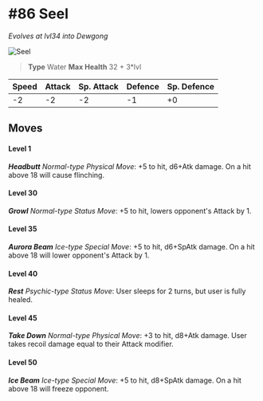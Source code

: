 # #86 Seel
*Evolves at lvl34 into Dewgong*

![Seel](https://img.pokemondb.net/sprites/home/normal/1x/seel.png)

> **Type** Water
> **Max Health** 32 + 3\*lvl

| Speed | Attack | Sp. Attack | Defence | Sp. Defence |
| ----- | ------ | ---------- | ------- | ----------- |
| -2 | -2 | -2 | -1 | +0 |

## Moves
#### Level 1

***Headbutt** Normal-type Physical Move*: +5 to hit, d6+Atk damage. On a hit above 18 will cause flinching.
#### Level 30

***Growl** Normal-type Status Move*: +5 to hit, lowers opponent's Attack by 1.
#### Level 35

***Aurora Beam** Ice-type Special Move*: +5 to hit, d6+SpAtk damage. On a hit above 18 will lower opponent's Attack by 1.
#### Level 40

***Rest** Psychic-type Status Move*: User sleeps for 2 turns, but user is fully healed.
#### Level 45

***Take Down** Normal-type Physical Move*: +3 to hit, d8+Atk damage. User takes recoil damage equal to their Attack modifier.
#### Level 50

***Ice Beam** Ice-type Special Move*: +5 to hit, d8+SpAtk damage. On a hit above 18 will freeze opponent.

